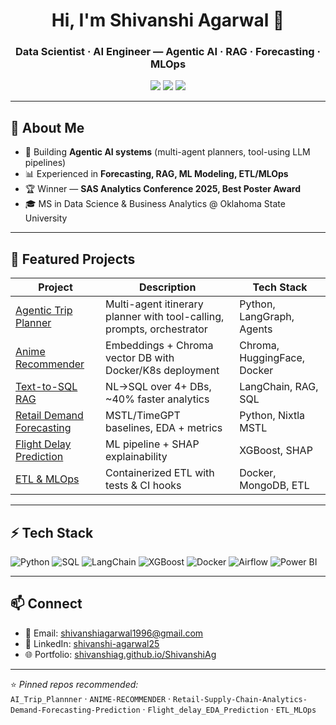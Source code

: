 <!-- Banner -->
<h1 align="center">Hi, I'm Shivanshi Agarwal 👋</h1>
<h3 align="center">
Data Scientist · AI Engineer — Agentic AI · RAG · Forecasting · MLOps
</h3>

<p align="center">
  <a href="https://shivanshiag.github.io/ShivanshiAg/"><img src="https://img.shields.io/badge/Portfolio-%2306b6d4?style=for-the-badge&logo=githubpages&logoColor=white" /></a>
  <a href="https://www.linkedin.com/in/shivanshi-agarwal25/"><img src="https://img.shields.io/badge/LinkedIn-%230A66C2?style=for-the-badge&logo=linkedin&logoColor=white" /></a>
  <a href="mailto:shivanshiagarwal1996@gmail.com"><img src="https://img.shields.io/badge/Email-%23EA4335?style=for-the-badge&logo=gmail&logoColor=white" /></a>
</p>

---

## 🧠 About Me

- 🧩 Building **Agentic AI systems** (multi-agent planners, tool-using LLM pipelines)
- 📊 Experienced in **Forecasting, RAG, ML Modeling, ETL/MLOps**
- 🏆 Winner — **SAS Analytics Conference 2025, Best Poster Award**
- 🎓 MS in Data Science & Business Analytics @ Oklahoma State University

---

## 🚀 Featured Projects

| Project | Description | Tech Stack |
|--------|-------------|-------------|
| [Agentic Trip Planner](https://github.com/ShivanshiAg/AI_Trip_Plannner) | Multi-agent itinerary planner with tool-calling, prompts, orchestrator | Python, LangGraph, Agents |
| [Anime Recommender](https://github.com/ShivanshiAg/ANIME-RECOMMENDER) | Embeddings + Chroma vector DB with Docker/K8s deployment | Chroma, HuggingFace, Docker |
| [Text-to-SQL RAG](https://github.com/ShivanshiAg?tab=repositories) | NL→SQL over 4+ DBs, ~40% faster analytics | LangChain, RAG, SQL |
| [Retail Demand Forecasting](https://github.com/ShivanshiAg/Retail-Supply-Chain-Analytics-Demand-Forecasting-Prediction) | MSTL/TimeGPT baselines, EDA + metrics | Python, Nixtla MSTL |
| [Flight Delay Prediction](https://github.com/ShivanshiAg/Flight_delay_EDA_Prediction) | ML pipeline + SHAP explainability | XGBoost, SHAP |
| [ETL & MLOps](https://github.com/ShivanshiAg/ETL_MLOps) | Containerized ETL with tests & CI hooks | Docker, MongoDB, ETL |

---

## ⚡ Tech Stack

![Python](https://img.shields.io/badge/Python-%233776AB?style=for-the-badge&logo=python&logoColor=white)
![SQL](https://img.shields.io/badge/SQL-%23025E8C?style=for-the-badge&logo=postgresql&logoColor=white)
![LangChain](https://img.shields.io/badge/LangChain-%2306b6d4?style=for-the-badge&logo=chainlink&logoColor=white)
![XGBoost](https://img.shields.io/badge/XGBoost-%230099ff?style=for-the-badge&logo=azurepipelines&logoColor=white)
![Docker](https://img.shields.io/badge/Docker-%230db7ed?style=for-the-badge&logo=docker&logoColor=white)
![Airflow](https://img.shields.io/badge/Airflow-%23017CEE?style=for-the-badge&logo=apacheairflow&logoColor=white)
![Power BI](https://img.shields.io/badge/PowerBI-%23F2C811?style=for-the-badge&logo=powerbi&logoColor=black)

---

## 📫 Connect

- 📧 Email: [shivanshiagarwal1996@gmail.com](mailto:shivanshiagarwal1996@gmail.com)  
- 💼 LinkedIn: [shivanshi-agarwal25](https://www.linkedin.com/in/shivanshi-agarwal25/)  
- 🌐 Portfolio: [shivanshiag.github.io/ShivanshiAg](https://shivanshiag.github.io/ShivanshiAg/)

---

⭐️ _Pinned repos recommended:_  
`AI_Trip_Plannner` · `ANIME-RECOMMENDER` · `Retail-Supply-Chain-Analytics-Demand-Forecasting-Prediction` · `Flight_delay_EDA_Prediction` · `ETL_MLOps`
